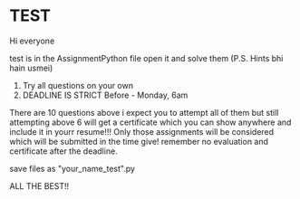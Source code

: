 # TEST

Hi everyone 

test is in the AssignmentPython file open it and solve them (P.S. Hints bhi hain usmei)
1. Try all questions on your own
2. DEADLINE IS STRICT              Before - Monday, 6am

There are 10 questions above i expect you to attempt all of them but still attempting above 6 will get a certificate which you can show anywhere and include it in yourr resume!!!
Only those assignments will be considered which will be submitted in the time give! remember no evaluation and certificate after the deadline. 

save files as "your_name_test".py



ALL THE BEST!!
